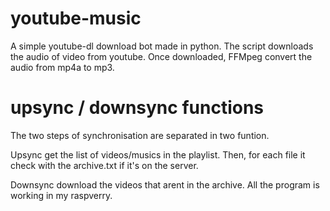 # youtube-music
A simple youtube-dl download bot made in python.
The script downloads the audio of video from youtube.
Once downloaded, FFMpeg convert the audio from mp4a to mp3.

# upsync / downsync functions
The two steps of synchronisation  are separated in two funtion.

Upsync get the list of videos/musics in the playlist. Then, for each file it check with the archive.txt if it's on the server. 

Downsync download the videos that arent in the archive.
All the program is working in my raspverry. 
